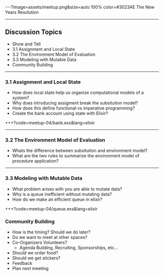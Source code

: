 ---?image=assets/meetup.png&size=auto 100% color=#3023AE
The New Years Resolution

---
## Discussion Topics
- Show and Tell
- 3.1 Assignment and Local State
- 3.2 The Environment Model of Evaluation
- 3.3 Modeling with Mutable Data
- Community Building

---
### 3.1 Assignment and Local State
- How does local state help us organize computational models of a system?
- Why does introducing assigment break the subsitution model?
- How does this define functional vs imperative programming?
- Create the bank account using state with Elixir?

+++?code=meetup-04/bank.exs&lang=elixir

---
### 3.2 The Environment Model of Evaluation
- Whats the difference between subsitution and environment model?
- What are the two rules to summarize the environment model of procedure
  application?


---
### 3.3 Modeling with Mutable Data
- What problem arises with you are able to mutate data?
- Why is a queue inefficient without mutating data?
- How do we make an efficient queue in elixir?

+++?code=meetup-04/queue.exs&lang=elixir

### Community Building
- How is the timing? Should we do later?
- Do we want to meet at other spaces?
- Co-Organizers Volunteers?
    - Agenda Building, Recruiting, Sponsorships, etc...
- Should we order food?
- Should we get stickers?
- Feedback
- Plan next meeting
